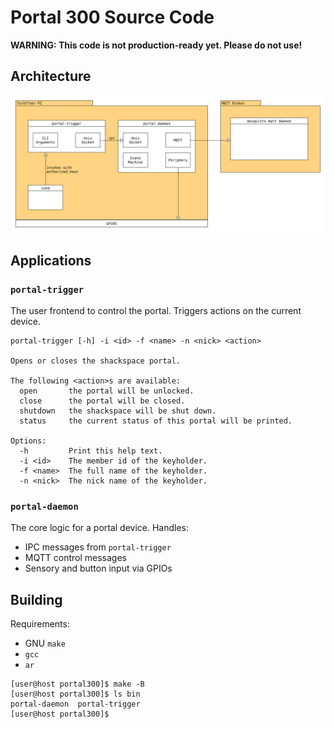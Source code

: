 # Portal 300 Source Code

**WARNING: This code is not production-ready yet. Please do not use!**

## Architecture

![architectural diagram](docs/architecture.svg)

## Applications

### `portal-trigger`

The user frontend to control the portal. Triggers actions on the current device.

```
portal-trigger [-h] -i <id> -f <name> -n <nick> <action>

Opens or closes the shackspace portal.

The following <action>s are available:
  open       the portal will be unlocked.
  close      the portal will be closed.
  shutdown   the shackspace will be shut down.
  status     the current status of this portal will be printed.

Options:
  -h         Print this help text.
  -i <id>    The member id of the keyholder.
  -f <name>  The full name of the keyholder.
  -n <nick>  The nick name of the keyholder.
```

### `portal-daemon`

The core logic for a portal device. Handles:

- IPC messages from `portal-trigger`
- MQTT control messages
- Sensory and button input via GPIOs

## Building

Requirements:

- GNU `make`
- `gcc`
- `ar`

```sh-session
[user@host portal300]$ make -B
[user@host portal300]$ ls bin
portal-daemon  portal-trigger
[user@host portal300]$
```
